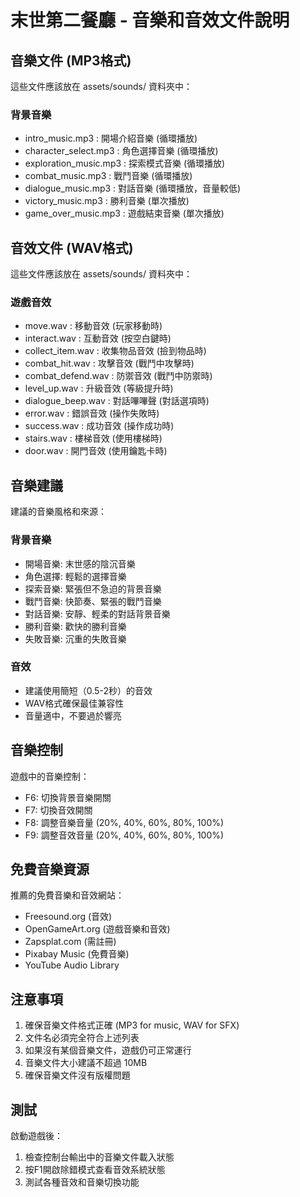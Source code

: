 # 末世第二餐廳 - 音樂和音效文件說明

## 音樂文件 (MP3格式)
這些文件應該放在 assets/sounds/ 資料夾中：

### 背景音樂
- intro_music.mp3          : 開場介紹音樂 (循環播放)
- character_select.mp3     : 角色選擇音樂 (循環播放)
- exploration_music.mp3    : 探索模式音樂 (循環播放)
- combat_music.mp3         : 戰鬥音樂 (循環播放)
- dialogue_music.mp3       : 對話音樂 (循環播放，音量較低)
- victory_music.mp3        : 勝利音樂 (單次播放)
- game_over_music.mp3      : 遊戲結束音樂 (單次播放)

## 音效文件 (WAV格式)
這些文件應該放在 assets/sounds/ 資料夾中：

### 遊戲音效
- move.wav                 : 移動音效 (玩家移動時)
- interact.wav             : 互動音效 (按空白鍵時)
- collect_item.wav         : 收集物品音效 (撿到物品時)
- combat_hit.wav           : 攻擊音效 (戰鬥中攻擊時)
- combat_defend.wav        : 防禦音效 (戰鬥中防禦時)
- level_up.wav             : 升級音效 (等級提升時)
- dialogue_beep.wav        : 對話嗶嗶聲 (對話選項時)
- error.wav                : 錯誤音效 (操作失敗時)
- success.wav              : 成功音效 (操作成功時)
- stairs.wav               : 樓梯音效 (使用樓梯時)
- door.wav                 : 開門音效 (使用鑰匙卡時)

## 音樂建議
建議的音樂風格和來源：

### 背景音樂
- 開場音樂: 末世感的陰沉音樂
- 角色選擇: 輕鬆的選擇音樂
- 探索音樂: 緊張但不急迫的背景音樂
- 戰鬥音樂: 快節奏、緊張的戰鬥音樂
- 對話音樂: 安靜、輕柔的對話背景音樂
- 勝利音樂: 歡快的勝利音樂
- 失敗音樂: 沉重的失敗音樂

### 音效
- 建議使用簡短（0.5-2秒）的音效
- WAV格式確保最佳兼容性
- 音量適中，不要過於響亮

## 音樂控制
遊戲中的音樂控制：
- F6: 切換背景音樂開關
- F7: 切換音效開關
- F8: 調整音樂音量 (20%, 40%, 60%, 80%, 100%)
- F9: 調整音效音量 (20%, 40%, 60%, 80%, 100%)

## 免費音樂資源
推薦的免費音樂和音效網站：
- Freesound.org (音效)
- OpenGameArt.org (遊戲音樂和音效)
- Zapsplat.com (需註冊)
- Pixabay Music (免費音樂)
- YouTube Audio Library

## 注意事項
1. 確保音樂文件格式正確 (MP3 for music, WAV for SFX)
2. 文件名必須完全符合上述列表
3. 如果沒有某個音樂文件，遊戲仍可正常運行
4. 音樂文件大小建議不超過 10MB
5. 確保音樂文件沒有版權問題

## 測試
啟動遊戲後：
1. 檢查控制台輸出中的音樂文件載入狀態
2. 按F1開啟除錯模式查看音效系統狀態
3. 測試各種音效和音樂切換功能
